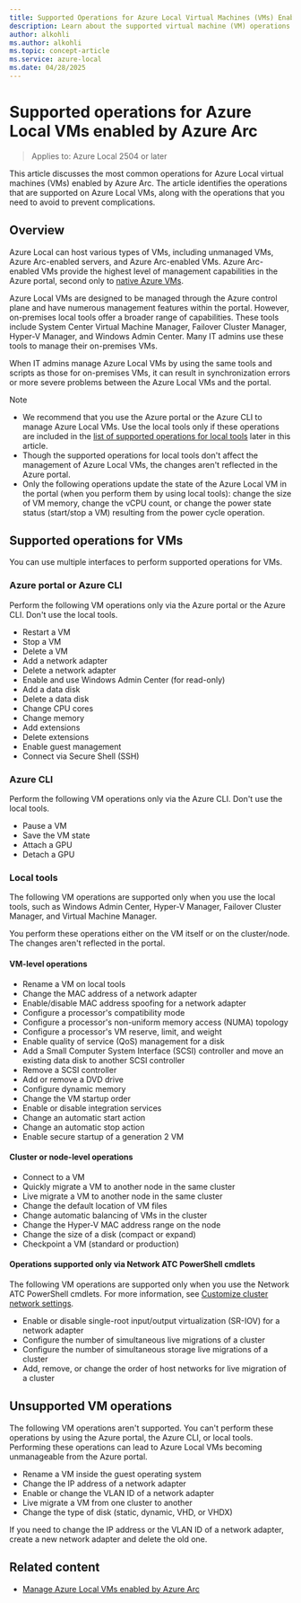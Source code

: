 ```yaml
---
title: Supported Operations for Azure Local Virtual Machines (VMs) Enabled by Azure Arc
description: Learn about the supported virtual machine (VM) operations for Azure Local VMs enabled by Azure Arc.
author: alkohli
ms.author: alkohli
ms.topic: concept-article
ms.service: azure-local
ms.date: 04/28/2025
---
```


# Supported operations for Azure Local VMs enabled by Azure Arc

> Applies to: Azure Local 2504 or later

This article discusses the most common operations for Azure Local virtual machines (VMs) enabled by Azure Arc. The article identifies the operations that are supported on Azure Local VMs, along with the operations that you need to avoid to prevent complications.

## Overview

Azure Local can host various types of VMs, including unmanaged VMs, Azure Arc-enabled servers, and Azure Arc-enabled VMs. Azure Arc-enabled VMs provide the highest level of management capabilities in the Azure portal, second only to [native Azure VMs](/azure/azure-local/concepts/compare-vm-management-capabilities).

Azure Local VMs are designed to be managed through the Azure control plane and have numerous management features within the portal. However, on-premises local tools offer a broader range of capabilities. These tools include System Center Virtual Machine Manager, Failover Cluster Manager, Hyper-V Manager, and Windows Admin Center. Many IT admins use these tools to manage their on-premises VMs.

When IT admins manage Azure Local VMs by using the same tools and scripts as those for on-premises VMs, it can result in synchronization errors or more severe problems between the Azure Local VMs and the portal.

> [!NOTE]
>
> - We recommend that you use the Azure portal or the Azure CLI to manage Azure Local VMs. Use the local tools only if these operations are included in the [list of supported operations for local tools](#local-tools) later in this article.
> - Though the supported operations for local tools don't affect the management of Azure Local VMs, the changes aren't reflected in the Azure portal.
> - Only the following operations update the state of the Azure Local VM in the portal (when you perform them by using local tools): change the size of VM memory, change the vCPU count, or change the power state status (start/stop a VM) resulting from the power cycle operation.

## Supported operations for VMs

You can use multiple interfaces to perform supported operations for VMs.

### Azure portal or Azure CLI

Perform the following VM operations only via the Azure portal or the Azure CLI. Don't use the local tools.

- Restart a VM
- Stop a VM
- Delete a VM
- Add a network adapter
- Delete a network adapter
- Enable and use Windows Admin Center (for read-only)
- Add a data disk
- Delete a data disk
- Change CPU cores
- Change memory
- Add extensions
- Delete extensions
- Enable guest management
- Connect via Secure Shell (SSH)

### Azure CLI

Perform the following VM operations only via the Azure CLI. Don't use the local tools.

- Pause a VM
- Save the VM state
- Attach a GPU
- Detach a GPU

### Local tools

The following VM operations are supported only when you use the local tools, such as Windows Admin Center, Hyper-V Manager, Failover Cluster Manager, and Virtual Machine Manager.

You perform these operations either on the VM itself or on the cluster/node. The changes aren't reflected in the portal.

#### VM-level operations

- Rename a VM on local tools
- Change the MAC address of a network adapter
- Enable/disable MAC address spoofing for a network adapter
- Configure a processor's compatibility mode
- Configure a processor's non-uniform memory access (NUMA) topology
- Configure a processor's VM reserve, limit, and weight
- Enable quality of service (QoS) management for a disk
- Add a Small Computer System Interface (SCSI) controller and move an existing data disk to another SCSI controller
- Remove a SCSI controller
- Add or remove a DVD drive
- Configure dynamic memory
- Change the VM startup order
- Enable or disable integration services
- Change an automatic start action
- Change an automatic stop action
- Enable secure startup of a generation 2 VM

#### Cluster or node-level operations

- Connect to a VM
- Quickly migrate a VM to another node in the same cluster
- Live migrate a VM to another node in the same cluster
- Change the default location of VM files
- Change automatic balancing of VMs in the cluster
- Change the Hyper-V MAC address range on the node
- Change the size of a disk (compact or expand)
- Checkpoint a VM (standard or production)

#### Operations supported only via Network ATC PowerShell cmdlets

The following VM operations are supported only when you use the Network ATC PowerShell cmdlets. For more information, see [Customize cluster network settings](./manage-network-atc.md#customize-cluster-network-settings).

- Enable or disable single-root input/output virtualization (SR-IOV) for a network adapter
- Configure the number of simultaneous live migrations of a cluster
- Configure the number of simultaneous storage live migrations of a cluster
- Add, remove, or change the order of host networks for live migration of a cluster

## Unsupported VM operations

The following VM operations aren't supported. You can't perform these operations by using the Azure portal, the Azure CLI, or local tools. Performing these operations can lead to Azure Local VMs becoming unmanageable from the Azure portal.

- Rename a VM inside the guest operating system
- Change the IP address of a network adapter
- Enable or change the VLAN ID of a network adapter
- Live migrate a VM from one cluster to another
- Change the type of disk (static, dynamic, VHD, or VHDX)

If you need to change the IP address or the VLAN ID of a network adapter, create a new network adapter and delete the old one.

## Related content

- [Manage Azure Local VMs enabled by Azure Arc](manage-arc-virtual-machines.md)
